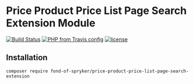 # Price Product Price List Page Search Extension Module
[![Build Status](https://travis-ci.org/fond-of/spryker-price-product-price-list-page-search-extension.svg?branch=master)](https://travis-ci.org/fond-of/spryker-price-product-price-list-page-search-extension)
[![PHP from Travis config](https://img.shields.io/travis/php-v/fond-of/spryker-price-product-price-list-page-search-extension.svg)](https://php.net/)
[![license](https://img.shields.io/github/license/fond-of/spryker-price-product-price-list-page-search-extension.svg)](https://packagist.org/packages/fond-of-spryker/price-product-price-list-page-search-extension)

## Installation

```
composer require fond-of-spryker/price-product-price-list-page-search-extension
```
